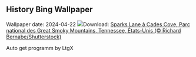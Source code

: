 ## History Bing Wallpaper
Wallpaper date: 2024-04-22
![](https://www.bing.com/th?id=OHR.CadesCove_FR-CA3331686496_UHD.jpg&w=1000)Download: [Sparks Lane à Cades Cove, Parc national des Great Smoky Mountains, Tennessee, États-Unis (© Richard Bernabe/Shutterstock)](https://www.bing.com/th?id=OHR.CadesCove_FR-CA3331686496_UHD.jpg)

Auto get programm by LtgX
